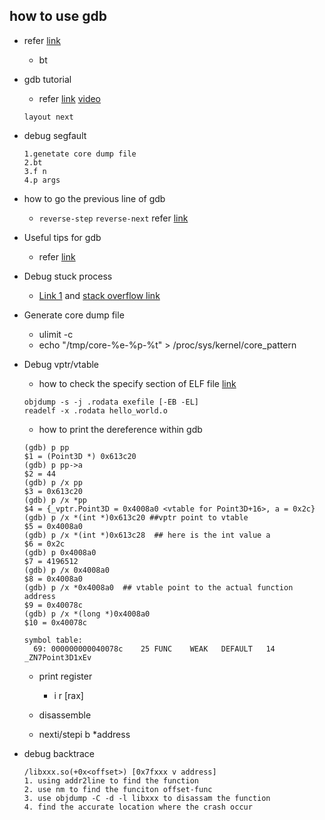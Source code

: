 ## how to use gdb

* refer [link](http://www.brendangregg.com/blog/2016-08-09/gdb-example-ncurses.html)

  * bt
* gdb tutorial
  * refer [link](https://www.cs.umd.edu/~srhuang/teaching/cmsc212/gdb-tutorial-handout.pdf) [video](https://www.youtube.com/watch?v=bWH-nL7v5F4)
  ```
  layout next
  ```
* debug segfault
  ```
  1.genetate core dump file
  2.bt
  3.f n
  4.p args
  ```
  
* how to go the previous line of gdb
  * `reverse-step` `reverse-next` refer [link](https://stackoverflow.com/questions/1206872/how-to-go-to-the-previous-line-in-gdb)
  
* Useful tips for gdb
  * refer [link](https://wizardforcel.gitbooks.io/100-gdb-tips/examine-memory.html)
  
* Debug stuck process
  * [Link 1](https://superuser.blog/debugging-stuck-process-linux/) and 
  [stack overflow link](https://stackoverflow.com/questions/3035134/debugging-utilities-for-linux-process-hang-issues)
  
* Generate core dump file
  * ulimit -c
  * echo "/tmp/core-%e-%p-%t" > /proc/sys/kernel/core_pattern

* Debug vptr/vtable
  * how to check the specify section of ELF file [link](https://stackoverflow.com/questions/1685483/how-can-i-examine-contents-of-a-data-section-of-an-elf-file-on-linux)
  ```
  objdump -s -j .rodata exefile [-EB -EL]
  readelf -x .rodata hello_world.o
  ```
  * how to print the dereference within gdb
  ```
  (gdb) p pp
  $1 = (Point3D *) 0x613c20
  (gdb) p pp->a
  $2 = 44
  (gdb) p /x pp
  $3 = 0x613c20
  (gdb) p /x *pp
  $4 = {_vptr.Point3D = 0x4008a0 <vtable for Point3D+16>, a = 0x2c}
  (gdb) p /x *(int *)0x613c20 ##vptr point to vtable
  $5 = 0x4008a0
  (gdb) p /x *(int *)0x613c28  ## here is the int value a
  $6 = 0x2c
  (gdb) p 0x4008a0
  $7 = 4196512
  (gdb) p /x 0x4008a0
  $8 = 0x4008a0
  (gdb) p /x *0x4008a0  ## vtable point to the actual function address
  $9 = 0x40078c
  (gdb) p /x *(long *)0x4008a0
  $10 = 0x40078c
  
  symbol table:
    69: 000000000040078c    25 FUNC    WEAK   DEFAULT   14 _ZN7Point3D1xEv

  ```
  * print register
    * i r [rax]
    
  * disassemble 
  * nexti/stepi b *address

* debug backtrace
  ```
  /libxxx.so(+0x<offset>) [0x7fxxx v address]
  1. using addr2line to find the function
  2. use nm to find the funciton offset-func
  3. use objdump -C -d -l libxxx to disassam the function
  4. find the accurate location where the crash occur
  ```
